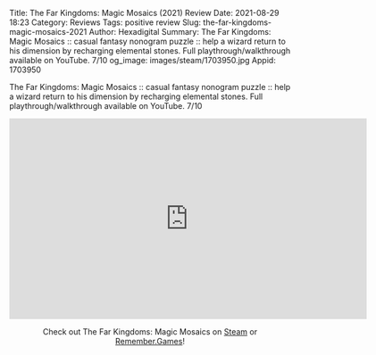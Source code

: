 Title: The Far Kingdoms: Magic Mosaics (2021) Review
Date: 2021-08-29 18:23
Category: Reviews
Tags: positive review
Slug: the-far-kingdoms-magic-mosaics-2021
Author: Hexadigital
Summary: The Far Kingdoms: Magic Mosaics :: casual fantasy nonogram puzzle :: help a wizard return to his dimension by recharging elemental stones. Full playthrough/walkthrough available on YouTube. 7/10
og_image: images/steam/1703950.jpg
Appid: 1703950

The Far Kingdoms: Magic Mosaics :: casual fantasy nonogram puzzle :: help a wizard return to his dimension by recharging elemental stones. Full playthrough/walkthrough available on YouTube. 7/10

<center><iframe src="https://www.youtube.com/embed/yQ8yFjsbfTI?feature=oembed" allow="accelerometer; autoplay; encrypted-media; gyroscope; picture-in-picture" width="640" height="360" frameborder="0"></iframe>

Check out The Far Kingdoms: Magic Mosaics on [Steam](https://store.steampowered.com/app/1703950/?curator_clanid=34633900) or [Remember.Games](https://remember.games/game/1211/)!</center>
